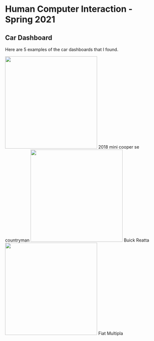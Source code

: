 # Human Computer Interaction - Spring 2021 
## Car Dashboard

Here are 5 examples of the car dashboards that I found. 

<img src = "https://www.automotiveaddicts.com/wp-content/uploads/2017/10/2018-mini-cooper-s-e-countryman-dashboard-5.jpg"  width=300 >
2018 mini cooper se countryman
 
<img src = "https://i.ebayimg.com/thumbs/images/g/TF8AAOSwsklfiF1Y/s-l300.jpg"  width=300 >
Buick Reatta

<img src = "https://spct2000.files.wordpress.com/2014/12/multipla-2.jpg" width=300 >
Fiat Multipla

 

